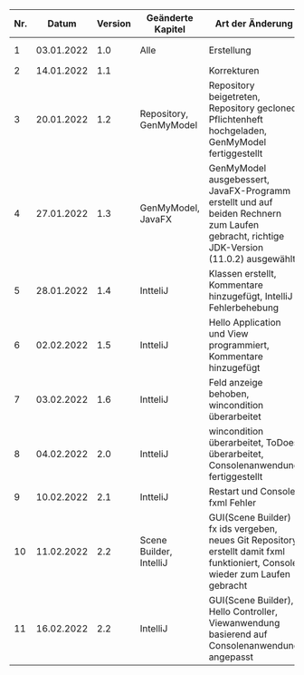 | Nr. | Datum | Version | Geänderte Kapitel | Art der Änderung | Autor | Status |
|--------------|-------------|--------------|--------------|-------------|--------------|--------------|
| 1 | 03.01.2022 | 1.0 | Alle | Erstellung | Michael Wittner | - |
| 2 | 14.01.2022 | 1.1 |  | Korrekturen | 3AHITN | - |
| 3 | 20.01.2022 | 1.2 | Repository, GenMyModel | Repository beigetreten, Repository gecloned, Pflichtenheft hochgeladen, GenMyModel fertiggestellt | Nico Mekina | iB |
| 4 | 27.01.2022 | 1.3 | GenMyModel, JavaFX | GenMyModel ausgebessert, JavaFX-Programm erstellt und auf beiden Rechnern zum Laufen gebracht, richtige JDK-Version (11.0.2) ausgewählt | Nico Mekina | iB |
| 5 | 28.01.2022 | 1.4 | IntteliJ | Klassen erstellt, Kommentare hinzugefügt, IntelliJ Fehlerbehebung | Nico Mekina | iB |
| 6 | 02.02.2022 | 1.5 | IntteliJ | Hello Application und View programmiert, Kommentare hinzugefügt | Nico Mekina | iB |
| 7 | 03.02.2022 | 1.6 | IntteliJ | Feld anzeige behoben, wincondition überarbeitet | Nico Mekina | iB |
| 8 | 04.02.2022 | 2.0 | IntteliJ | wincondition überarbeitet, ToDoes überarbeitet, Consolenanwendung fertiggestellt | Nico Mekina | iB |
| 9 | 10.02.2022 | 2.1 | IntteliJ | Restart und Console, fxml Fehler | Nico Mekina | iB |
| 10 | 11.02.2022 | 2.2 | Scene Builder, IntelliJ | GUI(Scene Builder) fx ids vergeben, neues Git Repository erstellt damit fxml funktioniert, Console wieder zum Laufen gebracht | Nico Mekina | iB |
| 11 | 16.02.2022 | 2.2 | IntelliJ | GUI(Scene Builder), Hello Controller, Viewanwendung basierend auf Consolenanwendung angepasst | Nico Mekina | iB |
